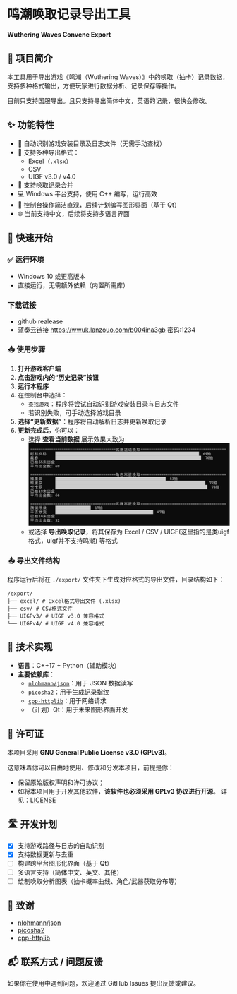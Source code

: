 # 鸣潮唤取记录导出工具  
**Wuthering Waves Convene Export**

## 📌 项目简介
本工具用于导出游戏《鸣潮（Wuthering Waves）》中的唤取（抽卡）记录数据，支持多种格式输出，方便玩家进行数据分析、记录保存等操作。

目前只支持国服导出。且只支持导出简体中文，英语的记录，很快会修改。

## ✨ 功能特性
- 📂 自动识别游戏安装目录及日志文件（无需手动查找）
- 📝 支持多种导出格式：
  - Excel（`.xlsx`）
  - CSV
  - UIGF v3.0 / v4.0
- 🔄 支持唤取记录合并
- 💻 Windows 平台支持，使用 C++ 编写，运行高效
- 🧾 控制台操作简洁直观，后续计划编写图形界面（基于 Qt）
- 🌐 当前支持中文，后续将支持多语言界面

## 🚀 快速开始

### ✅ 运行环境
- Windows 10 或更高版本
- 直接运行，无需额外依赖（内置所需库）

### 下载链接
- github realease
- 蓝奏云链接 https://wwuk.lanzouo.com/b004ina3gb 密码:1234

### 📥 使用步骤
1. **打开游戏客户端**
2. **点击游戏内的“历史记录”按钮**
3. **运行本程序**
4. 在控制台中选择：
   - `查找游戏`：程序将尝试自动识别游戏安装目录与日志文件  
   - 若识别失败，可手动选择游戏目录
5. **选择“更新数据”**：程序将自动解析日志并更新唤取记录
6. **更新完成后**，你可以：
   - 选择 **查看当前数据**
     展示效果大致为
     ![展示图片](./image/展示图片.png)
   - 或选择 **导出唤取记录**，将其保存为 Excel / CSV / UIGF(这里指的是类uigf格式，uigf并不支持鸣潮) 等格式

### 📤 导出文件结构
程序运行后将在 `./export/` 文件夹下生成对应格式的导出文件，目录结构如下：
```
/export/
├── excel/ # Excel格式导出文件 (.xlsx)
├── csv/ # CSV格式文件
├── UIGFv3/ # UIGF v3.0 兼容格式
└── UIGFv4/ # UIGF v4.0 兼容格式
```


## 🧩 技术实现
- **语言**：C++17 + Python（辅助模块）
- **主要依赖库**：
  - [`nlohmann/json`](https://github.com/nlohmann/json)：用于 JSON 数据读写
  - [`picosha2`](https://github.com/okdshin/PicoSHA2)：用于生成记录指纹
  - [`cpp-httplib`](https://github.com/yhirose/cpp-httplib)：用于网络请求
  - （计划）Qt：用于未来图形界面开发

## 📃 许可证
本项目采用 **GNU General Public License v3.0 (GPLv3)**。

这意味着你可以自由地使用、修改和分发本项目，前提是你：
- 保留原始版权声明和许可协议；
- 如将本项目用于开发其他软件，**该软件也必须采用 GPLv3 协议进行开源**。
详见：[LICENSE](./LICENSE)

## 🛣️ 开发计划
- [x] 支持游戏路径与日志的自动识别
- [x] 支持数据更新与去重
- [ ] 构建跨平台图形化界面（基于 Qt）
- [ ] 多语言支持（简体中文、英文、其他）
- [ ] 绘制唤取分析图表（抽卡概率曲线、角色/武器获取分布等）

## 🙌 致谢
- [nlohmann/json](https://github.com/nlohmann/json)
- [picosha2](https://github.com/okdshin/PicoSHA2)
- [cpp-httplib](https://github.com/yhirose/cpp-httplib)

## 📬 联系方式 / 问题反馈
如果你在使用中遇到问题，欢迎通过 GitHub Issues 提出反馈或建议。
